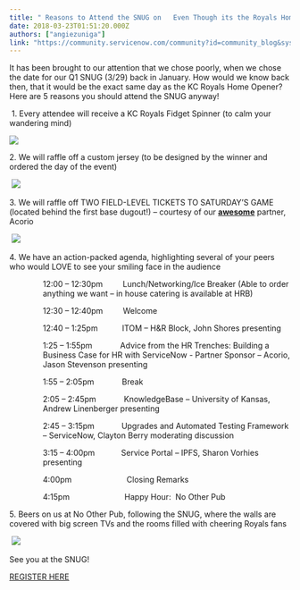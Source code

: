 ```yaml
---
title: " Reasons to Attend the SNUG on   Even Though its the Royals Home Opener"
date: 2018-03-23T01:51:20.000Z
authors: ["angiezuniga"]
link: "https://community.servicenow.com/community?id=community_blog&sys_id=b8d6e885dbc95b047b337a9e0f961901"
---
```

<p>It has been brought to our attention that we chose poorly, when we chose the date for our Q1 SNUG (3/29) back in January. How would we know back then, that it would be the exact same day as the KC Royals Home Opener? Here are 5 reasons you should attend the SNUG anyway!</p>
<p> 1. Every attendee will receive a KC Royals Fidget Spinner (to calm your wandering mind)</p>
<p><img style="max-width: 100%; max-height: 480px;" src="a875a44ddb895b047b337a9e0f9619fe.iix" /></p>
<p>2. We will raffle off a custom jersey (to be designed by the winner and ordered the day of the event)</p>
<p> <img style="max-width: 100%; max-height: 480px;" src="c6852c4ddb895b047b337a9e0f9619ec.iix" /></p>
<p>3. We will raffle off TWO FIELD-LEVEL TICKETS TO SATURDAY’S GAME (located behind the first base dugout!) – courtesy of our <strong><u>awesome</u></strong> partner, Acorio</p>
<p> <img style="max-width: 100%; max-height: 480px;" src="b5a52c8ddb895b047b337a9e0f9619c0.iix" /></p>
<p>4. We have an action-packed agenda, highlighting several of your peers who would LOVE to see your smiling face in the audience</p>
<p style="padding-left: 60px;">12:00 – 12:30pm             Lunch/Networking/Ice Breaker (Able to order anything we want – in house catering is available at HRB)  </p>
<p style="padding-left: 60px;">12:30 – 12:40pm             Welcome  </p>
<p style="padding-left: 60px;">12:40 – 1:25pm                ITOM – H&amp;R Block, John Shores presenting    </p>
<p style="padding-left: 60px;">1:25 – 1:55pm                  Advice from the HR Trenches: Building a Business Case for HR with ServiceNow - Partner Sponsor – Acorio, Jason Stevenson presenting </p>
<p style="padding-left: 60px;">1:55 – 2:05pm                  Break     </p>
<p style="padding-left: 60px;">2:05 – 2:45pm                  KnowledgeBase – University of Kansas, Andrew Linenberger presenting    </p>
<p style="padding-left: 60px;">2:45 – 3:15pm                  Upgrades and Automated Testing Framework – ServiceNow, Clayton Berry moderating discussion     </p>
<p style="padding-left: 60px;">3:15 – 4:00pm                  Service Portal – IPFS, Sharon Vorhies presenting    </p>
<p style="padding-left: 60px;">4:00pm                         Closing Remarks   </p>
<p style="padding-left: 60px;">4:15pm                         Happy Hour:  No Other Pub  </p>
<p>5. Beers on us at No Other Pub, following the SNUG, where the walls are covered with big screen TVs and the rooms filled with cheering Royals fans</p>
<p> <img style="max-width: 100%; max-height: 480px;" src="6bf56441dbc95b047b337a9e0f9619c7.iix" /></p>
<p>See you at the SNUG!</p>
<p><a href="http://app.connect.servicenow.com/e/es?s&#61;1133&amp;e&#61;927773" target="_blank" rel="nofollow">REGISTER HERE</a></p>